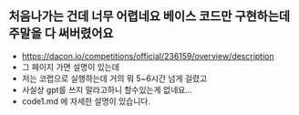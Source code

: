 ## 처음나가는 건데 너무 어렵네요 베이스 코드만 구현하는데 주말을 다 써버렸어요
- https://dacon.io/competitions/official/236159/overview/description
- 그 페이지 가면 설명이 있는데
- 저는 코랩으로 실행하는데 거의 뭐 5~6시간 넘게 걸렸고
- 사실상 gpt를 쓰지 말라고하니 할수있는게 없네요...
- code1.md 에 자세한 설명이 있습니다.
